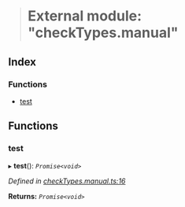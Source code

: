 > # External module: "checkTypes.manual"

## Index

### Functions

* [test](_checktypes_manual_.md#test)

## Functions

###  test

▸ **test**(): *`Promise<void>`*

*Defined in [checkTypes.manual.ts:16](https://github.com/polkadot-js/api/blob/f9a3f3e/packages/api/src/checkTypes.manual.ts#L16)*

**Returns:** *`Promise<void>`*